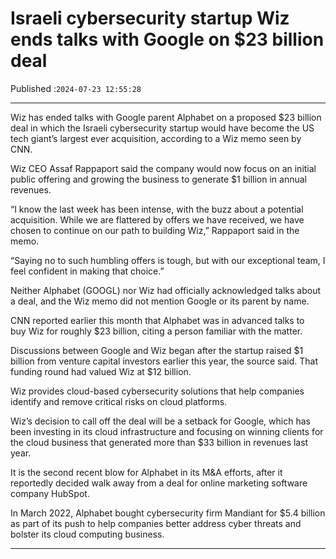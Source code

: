 # Israeli cybersecurity startup Wiz ends talks with Google on $23 billion deal

Published :`2024-07-23 12:55:28`

---

Wiz has ended talks with Google parent Alphabet on a proposed $23 billion deal in which the Israeli cybersecurity startup would have become the US tech giant’s largest ever acquisition, according to a Wiz memo seen by CNN.

Wiz CEO Assaf Rappaport said the company would now focus on an initial public offering and growing the business to generate $1 billion in annual revenues.

“I know the last week has been intense, with the buzz about a potential acquisition. While we are flattered by offers we have received, we have chosen to continue on our path to building Wiz,” Rappaport said in the memo.

“Saying no to such humbling offers is tough, but with our exceptional team, I feel confident in making that choice.”

Neither Alphabet (GOOGL) nor Wiz had officially acknowledged talks about a deal, and the Wiz memo did not mention Google or its parent by name.

CNN reported earlier this month that Alphabet was in advanced talks to buy Wiz for roughly $23 billion, citing a person familiar with the matter.

Discussions between Google and Wiz began after the startup raised $1 billion from venture capital investors earlier this year, the source said. That funding round had valued Wiz at $12 billion.

Wiz provides cloud-based cybersecurity solutions that help companies identify and remove critical risks on cloud platforms.

Wiz’s decision to call off the deal will be a setback for Google, which has been investing in its cloud infrastructure and focusing on winning clients for the cloud business that generated more than $33 billion in revenues last year.

It is the second recent blow for Alphabet in its M&A efforts, after it reportedly decided walk away from a deal for online marketing software company HubSpot.

In March 2022, Alphabet bought cybersecurity firm Mandiant for $5.4 billion as part of its push to help companies better address cyber threats and bolster its cloud computing business.

---


